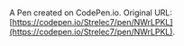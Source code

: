 # 

A Pen created on CodePen.io. Original URL: [https://codepen.io/Strelec7/pen/NWrLPKL](https://codepen.io/Strelec7/pen/NWrLPKL).


